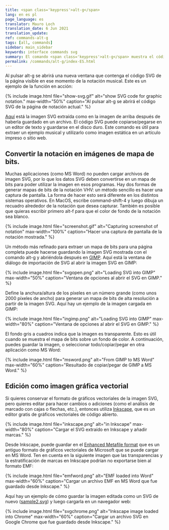 ```yaml
---
title: <span class='keypress'>alt-g</span>
lang: en es pl
page_language: es
translator: Mauro Loch
translation_date: 6 Jun 2021
translation_update:
ref: commands-alt-g
tags: [all, commands]
sidebar: main_sidebar
keywords: interface commands svg
summary: El comando <span class='keypress'>alt-g</span> muestra el código SVG de la notación musical mostrada en el editor. 
permalink: /commands/alt-g/index-ES.html
---
```


Al pulsar <span class="keypress">alt-g</span> se abrirá una nueva ventana que contenga el código SVG de la página visible en ese momento de la notación musical.  Este es un ejemplo de la función en acción:

{% include image.html
file="show-svg.gif"
alt="show SVG code for graphic notation."
max-width="50%"
caption="Al pulsar <span class='keypress'>alt-g</span> se abrirá el código SVG de la página de notación actual."
%}


[Aquí](sample.svg) está la imagen SVG extraída como en la imagen de arriba después de haberla guardado en un archivo.
El código SVG puede copiarse/pegarse en un editor de texto y guardarse en el disco duro.  Este comando es útil para extraer un ejemplo musical y utilizarlo como imagen estática en un artículo impreso o sitio web.


## Convertir la notación en imágenes de mapa de bits.


Muchas aplicaciones (como MS Word) no pueden cargar archivos de imagen SVG, por lo que los datos SVG deben convertirse en un mapa de bits para poder utilizar la imagen en esos programas.  Hay dos formas de generar mapas de bits de la notación VHV: un método sencillo es hacer una captura de pantalla.  La forma de hacer esto será diferente en los distintos sistemas operativos.  En MacOS, escribe <span class="keypress">command-shift-4</span> y luego dibuja un recuadro alrededor de la notación que desea capturar.  También es posible que quieras escribir primero <span class="keypress">alt-f</span> para que el color de fondo de la notación sea blanco.

{% include image.html
file="screenshot.gif"
alt="Capturing screenshot of notation"
max-width="100%"
caption="Hacer una captura de pantalla de la notación mostrada."
%}

Un método más refinado para extraer un mapa de bits para una página completa puede hacerse guardando la imagen SVG mostrada con el comando <span class="keypress">alt-g</span> y abriéndola después en [GIMP](https://www.gimp.org).  Aquí está la ventana de diálogo de importación de SVG
al abrir la imagen SVG en GIMP:

{% include image.html
file="svgopen.png"
alt="Loading SVG into GIMP"
max-width="50%"
caption="Ventana de opciones al abrir el SVG en GIMP."
%}

Define la anchura/altura de los píxeles en un número grande (como unos 2000 píxeles de ancho) para generar un mapa de bits de alta resolución a partir de la imagen SVG.  Aquí hay un ejemplo de la imagen cargada en GIMP:

{% include image.html
file="ingimp.png"
alt="Loading SVG into GIMP"
max-width="80%"
caption="Ventana de opciones al abrir el SVG en GIMP."
%}

El fondo gris a cuadros indica que la imagen es transparente.  Esto es útil cuando se muestra el mapa de bits sobre un fondo de color.  A continuación, puedes guardar la imagen, o seleccionar todo/copiar/pegar en otra aplicación como MS Word:

{% include image.html
file="msword.png"
alt="From GIMP to MS Word"
max-width="60%"
caption="Resultado de copiar/pegar de GIMP a MS Word."
%}


## Edición como imagen gráfica vectorial


Si quieres conservar el formato de gráficos vectoriales de la imagen SVG, pero quieres editar para hacer cambios o adiciones (como el análisis de marcado con cajas o flechas, etc.), entonces utiliza [Inkscape](https://inkscape.org/en), que es un editor gratis de gráficos vectoriales de código abierto.

{% include image.html
file="inkscape.png"
alt="in Inkscape"
max-width="80%"
caption="Cargar el SVG extraído en Inkscape y añadir marcas."
%}

Desde Inkscape, puede guardar en el [Enhanced Metafile format](https://en.wikipedia.org/wiki/Windows_Metafile) que es un antiguo formato de gráficos vectoriales de Microsoft que se puede cargar en MS Word.  Ten en cuenta en la siguiente imagen que las transparencias y la estratificación de marcas en Inkscape podrían no exportarse bien al formato EMF:

{% include image.html
file="emfword.png"
alt="EMF loaded into Word"
max-width="60%"
caption="Cargar un archivo EMF en MS Word que fue guardado desde Inkscape."
%}


Aquí hay un ejemplo de cómo guardar la imagen editada como un SVG de nuevo ([sample2.svg](sample2.svg)) y luego cargarla en un navegador web:

{% include image.html
file="svgchrome.png"
alt="Inkscape image loaded into Chrome"
max-width="60%"
caption="Cargar un archivo SVG en Google Chrome que fue guardado desde Inkscape."
%}





